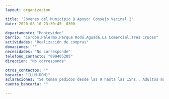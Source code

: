 ```yaml
---
layout: organizacion

title: "Jóvenes del Municipio B Apoyo: Consejo Vecinal 2"
date: 2020-08-10 23:30:45 -0300

departamento: "Montevideo"
barrio: "Cordón,Palermo,Parque Rodó,Aguada,La Comercial,Tres Cruces"
actividades: "Realización de compras"
donaciones: ""
necesidades: "No corresponde"
telefono_contacto: "099405205"
direccion: "No corresponde"

otros_contactos: ""
horario: "(LUN-DOM)"
aclaraciones: "Se toman pedidos desde las 9 hasta las 15hs.. Adultos mayores de 60 años, personas con enfermedades crónicas, personas con discapacidad, hogares monoparentales con niños a cargo"
cuenta_bancaria: ""

---
```

